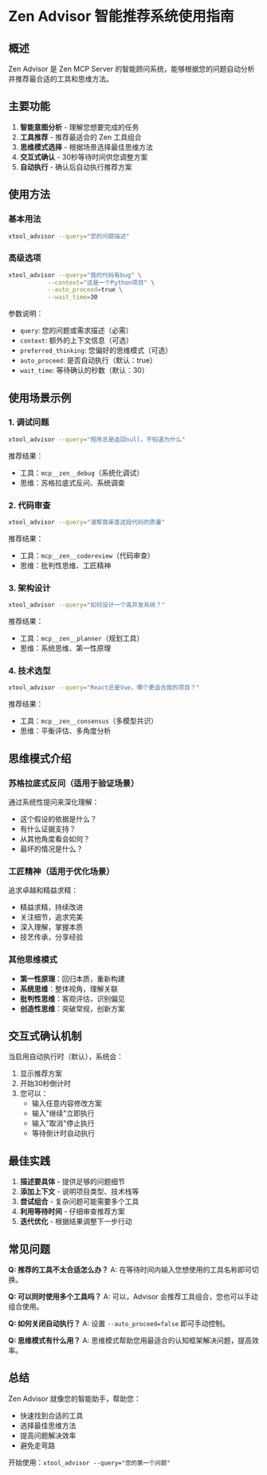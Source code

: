 # Zen Advisor 智能推荐系统使用指南

## 概述

Zen Advisor 是 Zen MCP Server 的智能顾问系统，能够根据您的问题自动分析并推荐最合适的工具和思维方法。

## 主要功能

1. **智能意图分析** - 理解您想要完成的任务
2. **工具推荐** - 推荐最适合的 Zen 工具组合
3. **思维模式选择** - 根据场景选择最佳思维方法
4. **交互式确认** - 30秒等待时间供您调整方案
5. **自动执行** - 确认后自动执行推荐方案

## 使用方法

### 基本用法

```bash
xtool_advisor --query="您的问题描述"
```

### 高级选项

```bash
xtool_advisor --query="我的代码有bug" \
           --context="这是一个Python项目" \
           --auto_proceed=true \
           --wait_time=30
```

参数说明：
- `query`: 您的问题或需求描述（必需）
- `context`: 额外的上下文信息（可选）
- `preferred_thinking`: 您偏好的思维模式（可选）
- `auto_proceed`: 是否自动执行（默认：true）
- `wait_time`: 等待确认的秒数（默认：30）

## 使用场景示例

### 1. 调试问题

```bash
xtool_advisor --query="程序总是返回null，不知道为什么"
```

推荐结果：
- 工具：`mcp__zen__debug`（系统化调试）
- 思维：苏格拉底式反问、系统调查

### 2. 代码审查

```bash
xtool_advisor --query="请帮我审查这段代码的质量"
```

推荐结果：
- 工具：`mcp__zen__codereview`（代码审查）
- 思维：批判性思维、工匠精神

### 3. 架构设计

```bash
xtool_advisor --query="如何设计一个高并发系统？"
```

推荐结果：
- 工具：`mcp__zen__planner`（规划工具）
- 思维：系统思维、第一性原理

### 4. 技术选型

```bash
xtool_advisor --query="React还是Vue，哪个更适合我的项目？"
```

推荐结果：
- 工具：`mcp__zen__consensus`（多模型共识）
- 思维：平衡评估、多角度分析

## 思维模式介绍

### 苏格拉底式反问（适用于验证场景）

通过系统性提问来深化理解：
- 这个假设的依据是什么？
- 有什么证据支持？
- 从其他角度看会如何？
- 最坏的情况是什么？

### 工匠精神（适用于优化场景）

追求卓越和精益求精：
- 精益求精，持续改进
- 关注细节，追求完美
- 深入理解，掌握本质
- 技艺传承，分享经验

### 其他思维模式

- **第一性原理**：回归本质，重新构建
- **系统思维**：整体视角，理解关联
- **批判性思维**：客观评估，识别偏见
- **创造性思维**：突破常规，创新方案

## 交互式确认机制

当启用自动执行时（默认），系统会：

1. 显示推荐方案
2. 开始30秒倒计时
3. 您可以：
   - 输入任意内容修改方案
   - 输入"继续"立即执行
   - 输入"取消"停止执行
   - 等待倒计时自动执行

## 最佳实践

1. **描述要具体** - 提供足够的问题细节
2. **添加上下文** - 说明项目类型、技术栈等
3. **尝试组合** - 复杂问题可能需要多个工具
4. **利用等待时间** - 仔细审查推荐方案
5. **迭代优化** - 根据结果调整下一步行动

## 常见问题

**Q: 推荐的工具不太合适怎么办？**
A: 在等待时间内输入您想使用的工具名称即可切换。

**Q: 可以同时使用多个工具吗？**
A: 可以，Advisor 会推荐工具组合，您也可以手动组合使用。

**Q: 如何关闭自动执行？**
A: 设置 `--auto_proceed=false` 即可手动控制。

**Q: 思维模式有什么用？**
A: 思维模式帮助您用最适合的认知框架解决问题，提高效率。

## 总结

Zen Advisor 就像您的智能助手，帮助您：
- 快速找到合适的工具
- 选择最佳思维方法
- 提高问题解决效率
- 避免走弯路

开始使用：`xtool_advisor --query="您的第一个问题"`
